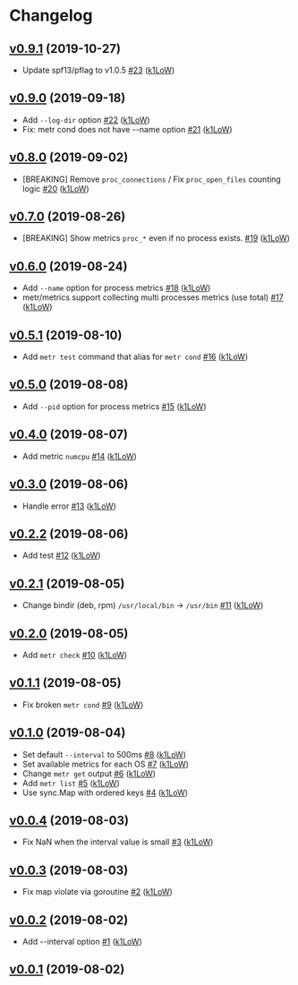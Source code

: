 # Changelog

## [v0.9.1](https://github.com/k1LoW/metr/compare/v0.9.0...v0.9.1) (2019-10-27)

* Update spf13/pflag to v1.0.5 [#23](https://github.com/k1LoW/metr/pull/23) ([k1LoW](https://github.com/k1LoW))

## [v0.9.0](https://github.com/k1LoW/metr/compare/v0.8.0...v0.9.0) (2019-09-18)

* Add `--log-dir` option [#22](https://github.com/k1LoW/metr/pull/22) ([k1LoW](https://github.com/k1LoW))
* Fix: metr cond does not have --name option [#21](https://github.com/k1LoW/metr/pull/21) ([k1LoW](https://github.com/k1LoW))

## [v0.8.0](https://github.com/k1LoW/metr/compare/v0.7.0...v0.8.0) (2019-09-02)

* [BREAKING] Remove `proc_connections` / Fix `proc_open_files` counting logic [#20](https://github.com/k1LoW/metr/pull/20) ([k1LoW](https://github.com/k1LoW))

## [v0.7.0](https://github.com/k1LoW/metr/compare/v0.6.0...v0.7.0) (2019-08-26)

* [BREAKING] Show metrics `proc_*` even if no process exists. [#19](https://github.com/k1LoW/metr/pull/19) ([k1LoW](https://github.com/k1LoW))

## [v0.6.0](https://github.com/k1LoW/metr/compare/v0.5.1...v0.6.0) (2019-08-24)

* Add `--name` option for process metrics [#18](https://github.com/k1LoW/metr/pull/18) ([k1LoW](https://github.com/k1LoW))
* metr/metrics support collecting multi processes metrics (use total) [#17](https://github.com/k1LoW/metr/pull/17) ([k1LoW](https://github.com/k1LoW))

## [v0.5.1](https://github.com/k1LoW/metr/compare/v0.5.0...v0.5.1) (2019-08-10)

* Add `metr test` command that alias for `metr cond` [#16](https://github.com/k1LoW/metr/pull/16) ([k1LoW](https://github.com/k1LoW))

## [v0.5.0](https://github.com/k1LoW/metr/compare/v0.4.0...v0.5.0) (2019-08-08)

* Add `--pid` option for process metrics [#15](https://github.com/k1LoW/metr/pull/15) ([k1LoW](https://github.com/k1LoW))

## [v0.4.0](https://github.com/k1LoW/metr/compare/v0.3.0...v0.4.0) (2019-08-07)

* Add metric `numcpu` [#14](https://github.com/k1LoW/metr/pull/14) ([k1LoW](https://github.com/k1LoW))

## [v0.3.0](https://github.com/k1LoW/metr/compare/v0.2.2...v0.3.0) (2019-08-06)

* Handle error [#13](https://github.com/k1LoW/metr/pull/13) ([k1LoW](https://github.com/k1LoW))

## [v0.2.2](https://github.com/k1LoW/metr/compare/v0.2.1...v0.2.2) (2019-08-06)

* Add test [#12](https://github.com/k1LoW/metr/pull/12) ([k1LoW](https://github.com/k1LoW))

## [v0.2.1](https://github.com/k1LoW/metr/compare/v0.2.0...v0.2.1) (2019-08-05)

* Change bindir (deb, rpm) `/usr/local/bin` -> `/usr/bin` [#11](https://github.com/k1LoW/metr/pull/11) ([k1LoW](https://github.com/k1LoW))

## [v0.2.0](https://github.com/k1LoW/metr/compare/v0.1.1...v0.2.0) (2019-08-05)

* Add `metr check` [#10](https://github.com/k1LoW/metr/pull/10) ([k1LoW](https://github.com/k1LoW))

## [v0.1.1](https://github.com/k1LoW/metr/compare/v0.1.0...v0.1.1) (2019-08-05)

* Fix broken `metr cond` [#9](https://github.com/k1LoW/metr/pull/9) ([k1LoW](https://github.com/k1LoW))

## [v0.1.0](https://github.com/k1LoW/metr/compare/v0.0.4...v0.1.0) (2019-08-04)

* Set default `--interval` to 500ms [#8](https://github.com/k1LoW/metr/pull/8) ([k1LoW](https://github.com/k1LoW))
* Set available metrics for each OS [#7](https://github.com/k1LoW/metr/pull/7) ([k1LoW](https://github.com/k1LoW))
* Change `metr get` output [#6](https://github.com/k1LoW/metr/pull/6) ([k1LoW](https://github.com/k1LoW))
* Add `metr list` [#5](https://github.com/k1LoW/metr/pull/5) ([k1LoW](https://github.com/k1LoW))
* Use sync.Map with ordered keys [#4](https://github.com/k1LoW/metr/pull/4) ([k1LoW](https://github.com/k1LoW))

## [v0.0.4](https://github.com/k1LoW/metr/compare/v0.0.3...v0.0.4) (2019-08-03)

* Fix NaN when the interval value is small [#3](https://github.com/k1LoW/metr/pull/3) ([k1LoW](https://github.com/k1LoW))

## [v0.0.3](https://github.com/k1LoW/metr/compare/v0.0.2...v0.0.3) (2019-08-03)

* Fix map violate via goroutine [#2](https://github.com/k1LoW/metr/pull/2) ([k1LoW](https://github.com/k1LoW))

## [v0.0.2](https://github.com/k1LoW/metr/compare/v0.0.1...v0.0.2) (2019-08-02)

* Add --interval option [#1](https://github.com/k1LoW/metr/pull/1) ([k1LoW](https://github.com/k1LoW))

## [v0.0.1](https://github.com/k1LoW/metr/compare/4eeada302c57...v0.0.1) (2019-08-02)

